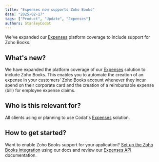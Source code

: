 ```yaml
---
title: "Expenses now supports Zoho Books"
date: "2025-02-17"
tags: ["Product", "Update", "Expenses"]
authors: StanleyCodat
---
```


We've expanded our [Expenses](/expenses/overview) platform coverage to include support for Zoho Books.

<!--truncate-->

## What's new?  

We have expanded the platform coverage of our [Expenses](/expenses/overview) solution to include Zoho Books. This enables you to automate the creation of an expense in your customers' Zoho Books account whenever they incur spend on their corporate card and the creation of a reimbursable expense (bill) for employee expense claims.

## Who is this relevant for?  

All clients using or planning to use Codat's [Expenses](/expenses/overview) solution.

## How to get started?  

Want to enable Zoho Books support for your application? [Set up the Zoho Books integration](/integrations/accounting/zoho-books/accounting-zohobooks-setup) using our docs and review our [Expenses API](/sync-for-expenses-api) documentation.
